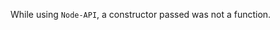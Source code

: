 
While using `Node-API`, a constructor passed was not a function.

<a id="ERR_NAPI_INVALID_DATAVIEW_ARGS"></a>
